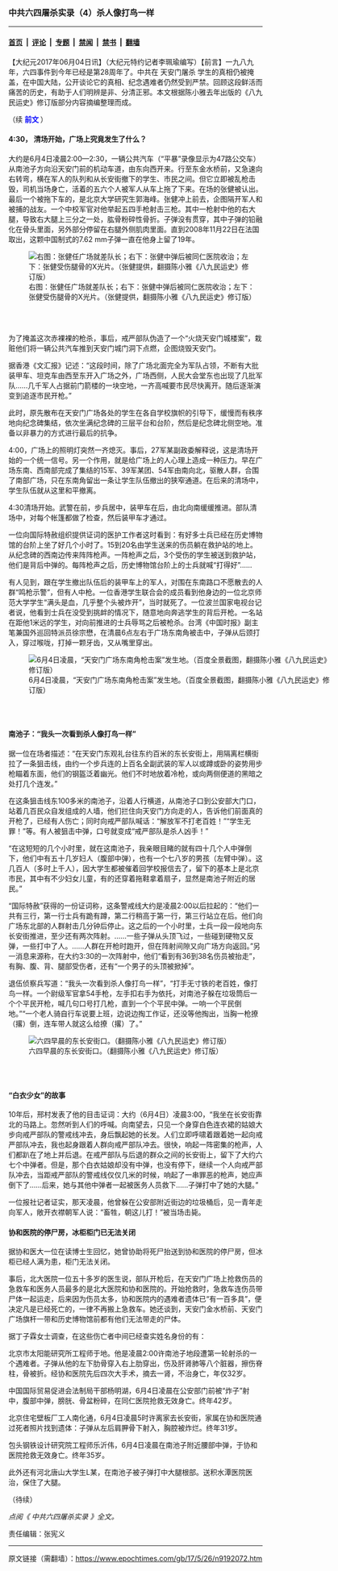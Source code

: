 ### 中共六四屠杀实录（4）杀人像打鸟一样

---

#### [首页](../../../..?n9192072) &nbsp;|&nbsp; [评论](../../../../../epoch-comment?n9192072) &nbsp;|&nbsp; [专题](../../../../../epoch-special?n9192072) &nbsp;|&nbsp; [禁闻](../../../../../epoch-news?n9192072) &nbsp;|&nbsp; [禁书](../../../../../books?n9192072) &nbsp;|&nbsp; [翻墙](https://github.com/gfw-breaker/nogfw/blob/master/README.md?n9192072)


<div class="post_content" id="artbody" itemprop="articleBody">
 <!-- article content begin -->
 <p>
  【大纪元2017年06月04日讯】（大纪元特约记者李珮瑜编写）【前言】一九八九年，六四事件到今年已经是第28周年了。中共在
  <ok href="https://www.epochtimes.com/gb/tag/%E5%A4%A9%E5%AE%89%E9%97%A8%E5%B1%A0%E6%9D%80.html">
   天安门屠杀
  </ok>
  学生的真相仍被掩盖，在中国大陆，公开谈论它的真相、纪念遇难者仍然受到严禁。回顾这段鲜活而痛苦的历史，有助于人们明辨是非、分清正邪。本文根据陈小雅去年出版的《八九民运史》修订版部分内容摘编整理而成。
 </p>
 <p>
  （续
  <ok href="https://www.epochtimes.com/gb/17/5/26/n9192063.htm" target="_blank">
   <strong>
    <span style="color: #0000ff;">
     前文
    </span>
   </strong>
  </ok>
  ）
 </p>
 <h4>
  4∶30，
  <strong>
   <b>
    清场开始，广场上究竟发生了什么？
   </b>
  </strong>
 </h4>
 <p>
  大约是6月4日凌晨2∶00—2∶30，一辆公共汽车（“平暴”录像显示为47路公交车）从南池子方向沿天安门前的机动车道，由东向西开来。行至东金水桥前，又急速向右转弯，横在军人的队列和从长安街撤下的学生、市民之间。但它立即被乱枪击毁，司机当场身亡，活着的五六个人被军人从车上拖了下来。在场的张健被认出。最后一个被拖下车的，是北京大学研究生郭海峰。张健冲上前去，企图隔开军人和被捕的战友。一个中校军官对他举起五四手枪射击三枪。其中一枪射中他的右大腿，导致右大腿上三分之一处，肱骨粉碎性骨折。子弹没有贯穿，其中子弹的铅融化在骨头里面，另外部分停留在右腿外侧肌肉里面。直到2008年11月22日在法国取出，这颗中国制式的7.62 mm子弹一直在他身上留了19年。
 </p>
 <figure aria-describedby="caption-attachment-9192116" class="wp-caption aligncenter" id="attachment_9192116" style="width: 450px">
  <ok href=" https://i.epochtimes.com/assets/uploads/2017/05/Picture5-450x565.jpg" rel="noreferrer noopener" target="_blank">
   <img alt="右图：张健任广场就差队长；右下：张健中弹后被同仁医院收治；左下：张健受伤腿骨的X光片。（张健提供，翻摄陈小雅《八九民运史》修订版）" class="wp-image-9192116 size-medium" src="https://i.epochtimes.com/assets/uploads/2017/05/Picture5-450x565.jpg"/>
  </ok>
  <br/><figcaption class="wp-caption-text" id="caption-attachment-9192116">
   右图：张健任广场就差队长；右下：张健中弹后被同仁医院收治；左下：张健受伤腿骨的X光片。（张健提供，翻摄陈小雅《八九民运史》修订版）
  </figcaption><br/>
 </figure><br/>
 <p>
  为了掩盖这次赤裸裸的枪杀，事后，戒严部队伪造了一个“火烧天安门城楼案”，栽赃他们将一辆公共汽车推到天安门城门洞下点燃，企图烧毁天安门。
 </p>
 <p>
  据香港《文汇报》记述：“这段时间，除了广场北面完全为军队占领，不断有大批装甲车、坦克车由西至东开入广场之外，广场西侧，人民大会堂东也出现了几批军队……几千军人占据前门箭楼的一块空地，一齐高喊要市民尽快离开。随后逐渐演变到追逐市民开枪。”
 </p>
 <p>
  此时，原先散布在天安门广场各处的学生在各自学校旗帜的引导下，缓慢而有秩序地向纪念碑集结，依次坐满纪念碑的三层平台和台阶，然后是纪念碑北侧空地。准备以非暴力的方式进行最后的抗争。
 </p>
 <p>
  4∶00，广场上的照明灯突然一齐熄灭。事后，27军某副政委解释说，这是清场开始的一个统一信号。另一个作用，就是给广场上的人心理上造成一种压力。早在广场东南、西南部完成了集结的15军、39军某团、54军由南向北，驱散人群，合围了南部广场，只在东南角留出一条让学生队伍撤出的狭窄通道。在后来的清场中，学生队伍就从这里和平撤离。
 </p>
 <p>
  4∶30清场开始。武警在前，步兵居中，装甲车在后，由北向南缓缓推进。部队清场中，对每个帐篷都做了检查，然后装甲车才通过。
 </p>
 <p>
  一位向国际特赦组织提供证词的医护工作者这时看到：有好多士兵已经在历史博物馆的台阶上坐了好几个小时了。15到20名由学生送来的伤员躺在救护站的地上。从纪念碑的西南边传来阵阵枪声。一阵枪声之后，3个受伤的学生被送到救护站，他们是背后中弹的。每阵枪声之后，历史博物馆台阶上的士兵就喊“打得好”……
 </p>
 <p>
  有人见到，跟在学生撤出队伍后的装甲车上的军人，对围在东南路口不愿散去的人群“鸣枪示警”，但有人中枪。一位香港学生联合会的成员看到他身边的一位北京师范大学学生“满头是血，几乎整个头被炸开”，当时就死了。一位波兰国家电视台记者说，他看到士兵在没受到挑衅的情况下，随意地向奔逃学生的背后开枪。一名站在距他1米远的学生，对向前推进的士兵辱骂之后被枪杀。台湾《中国时报》副主笔兼国外巡回特派员徐宗懋，在清晨6点左右于广场东南角被击中，子弹从后颈打入，穿过喉咙，打掉一颗牙齿，又从嘴里穿出。
 </p>
 <figure aria-describedby="caption-attachment-9192115" class="wp-caption aligncenter" id="attachment_9192115" style="width: 600px">
  <ok href=" https://i.epochtimes.com/assets/uploads/2017/05/Picture6-600x234.jpg" rel="noreferrer noopener" target="_blank">
   <img alt="6月4日凌晨，“天安门广场东南角枪击案”发生地。（百度全景截图，翻摄陈小雅《八九民运史》修订版）" class="size-large wp-image-9192115" src="https://i.epochtimes.com/assets/uploads/2017/05/Picture6-600x234.jpg"/>
  </ok>
  <br/><figcaption class="wp-caption-text" id="caption-attachment-9192115">
   6月4日凌晨，“天安门广场东南角枪击案”发生地。（百度全景截图，翻摄陈小雅《八九民运史》修订版）
  </figcaption><br/>
 </figure><br/>
 <h4>
  <strong>
   <b>
    南池子：“我头一次看到杀人像打鸟一样”
   </b>
  </strong>
 </h4>
 <p>
  据一位在场者描述：“在天安门东观礼台往东约百米的东长安街上，用隔离栏横街拉了一条狙击线，由约一个步兵连的上百名全副武装的军人以或蹲或卧的姿势用步枪瞄着东面，他们的钢盔泛着幽光。他们不时地放着冷枪，或向两侧便道的黑暗之处打几个连发。”
 </p>
 <p>
  在这条狙击线东100多米的南池子，沿着人行横道，从南池子口到公安部大门口，站着几百民众自发组成的人墙，他们拦住向天安门方向走的人，告诉他们前面真的开枪了，已经有人伤亡；同时向戒严部队喊话：“解放军不打老百姓！”“学生无罪！”等。有人被狙击中弹，口号就变成“戒严部队是杀人凶手！”
 </p>
 <p>
  “在这短短的几个小时里，就在这南池子，我亲眼目睹的就有四十几个人中弹倒下，他们中有五十几岁妇人（腹部中弹），也有一个七八岁的男孩（左臂中弹）。这几百人（多时上千人），因大学生都被催着回学校报信去了，留下的基本上是北京市民，其中有不少妇女儿童，有的还穿着拖鞋拿着扇子，显然是南池子附近的居民。”
 </p>
 <p>
  “国际特赦”获得的一份证词称，这条警戒线大约是凌晨2∶00以后拉起的：“他们一共有三行，第一行士兵有跪有蹲，第二行稍高于第一行，第三行站立在后。他们向广场东北部的人群射击几分钟后停止。这之后的一个小时里，士兵一段一段地向东长安街推进，至少还有两次阵射。……一些子弹从头顶飞过，一些碰到硬物又反弹，一些打中了人。……人群在开枪时跑开，但在阵射间隙又向广场方向返回。”另一消息来源称，在大约3∶30的一次阵射中，他们“看到有36到38名伤员被抬走”，有胸、腹、背、腿部受伤者，还有“一个男子的头顶被掀掉”。
 </p>
 <p>
  退伍侦察兵写道：“我头一次看到杀人像打鸟一样”，“打手无寸铁的老百姓，像打鸟一样。一个尉级军官拿54手枪，左手扣右手为依托，对南池子躲在垃圾筒后一个个平民开枪，喊几句口号打几枪，直到一个个平民中弹。一响一个平民倒地。”“一个老人骑自行车说要上班，边说边掏工作证，还没等他掏出，当胸一枪撩（撂）倒，连车带人就这么给撩（撂）了。”
 </p>
 <figure aria-describedby="caption-attachment-9192113" class="wp-caption aligncenter" id="attachment_9192113" style="width: 600px">
  <ok href=" https://i.epochtimes.com/assets/uploads/2017/05/Picture8-600x344.jpg" rel="noreferrer noopener" target="_blank">
   <img alt="六四早晨的东长安街口。（翻摄陈小雅《八九民运史》修订版）" class="size-large wp-image-9192113" src="https://i.epochtimes.com/assets/uploads/2017/05/Picture8-600x344.jpg"/>
  </ok>
  <br/><figcaption class="wp-caption-text" id="caption-attachment-9192113">
   六四早晨的东长安街口。（翻摄陈小雅《八九民运史》修订版）
  </figcaption><br/>
 </figure><br/>
 <h4>
  <strong>
   <b>
    “白衣少女”的故事
   </b>
  </strong>
 </h4>
 <p>
  <strong>
   <b>
   </b>
  </strong>
  10年后，邢村发表了他的目击证词：大约（6月4日）凌晨3∶00，“我坐在长安街靠北的马路上。忽然听到人们的呼喊。向南望去，只见一个身穿白色连衣裙的姑娘大步向戒严部队的警戒线冲去，身后飘起她的长发。人们立即呼啸着跟着她一起向戒严部队冲去，我也起身跟着人群向戒严部队冲去。很快，响起一阵密集的枪声，人们都趴在了地上并后退。在戒严部队与后退的群众之间的长安街上，留下了大约六七个中弹者。但是，那个白衣姑娘却没有中弹，也没有停下，继续一个人向戒严部队冲去，当距戒严部队的警戒线仅仅几米的时候，响起了一串罪恶的枪声，她应声倒下了……后来，她与其他中弹者一起被医务人员救下……子弹打中了她的大腿。”
 </p>
 <p>
  一位报社记者证实，那天凌晨，他曾躲在公安部附近街边的垃圾桶后，见一青年走向军人，敞开衣襟朝军人说：“畜牲，朝这儿打！”被当场击毙。
 </p>
 <h4>
  <strong>
   <b>
    协和医院的停尸房，冰柜柜门已无法关闭
   </b>
  </strong>
 </h4>
 <p>
  <strong>
   <b>
   </b>
  </strong>
  据协和医大一位在读博士生回忆，她曾协助将死尸抬送到协和医院的停尸房，但冰柜已经人满为患，柜门无法关闭。
 </p>
 <p>
  事后，北大医院一位五十多岁的医生说，部队开枪后，在天安门广场上抢救伤员的急救车和医务人员最多的是北大医院和协和医院的。开始抢救时，急救车连伤员带尸体一起运走，后来因为伤员太多，协和医院内的遇难者遗体已“有一百多具”，便决定凡是已经死亡的，一律不再搬上急救车。她还谈到，天安门金水桥前、天安门广场旗杆一带和历史博物馆前都有他们无法带走的尸体。
 </p>
 <p>
  据丁子霖女士调查，在这些伤亡者中间已经查实姓名身份的有：
 </p>
 <p>
  北京市太阳能研究所工程师于地。他是凌晨2∶00许南池子地段遭第一轮射杀的一个遇难者。子弹从他的左下肋骨穿入右上肋穿出，伤及肝肾肺等八个脏器，擦伤脊柱，骨被折。经协和医院先后四次大手术，摘去一肾，不治身亡，年仅32岁。
 </p>
 <p>
  中国国际贸易促进会法制局干部杨明湖，6月4日凌晨在公安部门前被“炸子”射中，腹部中弹，膀胱、骨盆粉碎，在同仁医院抢救无效身亡。终年42岁。
 </p>
 <p>
  北京住宅壁板厂工人南化通，6月4日凌晨5时许离家去长安街，家属在协和医院通过死者照片找到遗体：子弹从左后肩胛骨下射入，胸腔被炸烂。终年31岁。
 </p>
 <p>
  包头钢铁设计研究院工程师乐沂伟，6月4日凌晨在南池子附近腰部中弹，于协和医院抢救无效身亡。终年35岁。
 </p>
 <p>
  此外还有河北唐山大学生L某，在南池子被子弹打中大腿根部。送积水潭医院医治，保住了大腿。
 </p>
 <p>
  （待续）
 </p>
 <p>
  <ok href="https://www.epochtimes.com/gb/tag/%E4%B8%AD%E5%85%B1%E5%85%AD%E5%9B%9B%E5%B1%A0%E6%9D%80%E5%AE%9E%E5%BD%95.html" target="_blank">
   <em>
    点阅《
    <ok href="https://www.epochtimes.com/gb/tag/%E4%B8%AD%E5%85%B1%E5%85%AD%E5%9B%9B%E5%B1%A0%E6%9D%80%E5%AE%9E%E5%BD%95.html">
     中共六四屠杀实录
    </ok>
    》全文。
   </em>
  </ok>
 </p>
 <p>
  责任编辑：张宪义
 </p>
 <!-- article content end -->
 <div id="below_article_ad">
 </div>
</div>


---

原文链接（需翻墙）：https://www.epochtimes.com/gb/17/5/26/n9192072.htm